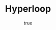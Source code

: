 ---
type: "home-page-section"
title: "Hyperloop"
sub_title: "A NEW FORM OF TRANSPORT"
description: "Imagine traveling at airline speeds for the price of a bus ticket. AECOM is the only engineering company in the world to have planned, designed and constructed Hyperloop projects. Now we’re studying how the new high-speed transportation technology could efficiently transport goods between the Ports of Los Angeles and Long Beach and inland distribution centers."
bg_image: "hyperloop_update-e1490619392265.jpg"
menu_order: 3
author:
    featuredImage: "alaneckman-thumb-web.jpg"
    name: "Alan Eckman"
    position: "Transportation BD Director"
    testimonials: "The interconnectivity of transportation and energy infrastructure will be much more converged as we move more rapidly to a future of shared, electric and automated transportation solutions. AECOM is setting the pace of innovation by stepping up to the challenge to push new concepts to implementation."
---